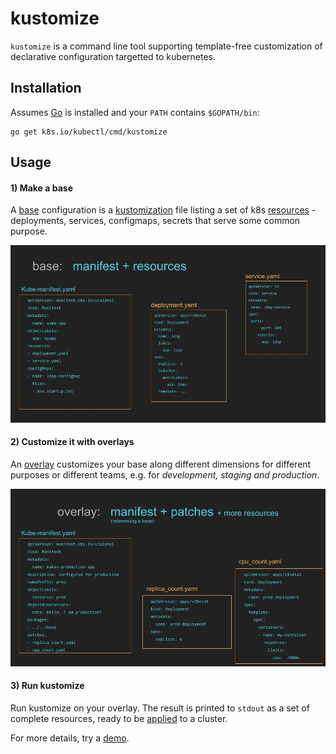 # kustomize

[applied]: docs/glossary.md#apply
[base]: docs/glossary.md#base
[declarative configuration]: docs/glossary.md#declarative-application-management
[demo]: demos/README.md
[imageBase]: docs/base.jpg
[imageOverlay]: docs/overlay.jpg
[kustomization]: docs/glossary.md#kustomization
[overlay]: docs/glossary.md#overlay
[resources]: docs/glossary.md#resource
[workflows]: docs/workflows.md

`kustomize` is a command line tool supporting
template-free customization of declarative
configuration targetted to kubernetes.

## Installation

Assumes [Go](https://golang.org/) is installed
and your `PATH` contains `$GOPATH/bin`:

<!-- @installkustomize @test -->
```
go get k8s.io/kubectl/cmd/kustomize
```

## Usage

#### 1) Make a base

A [base] configuration is a [kustomization] file listing a set of
k8s [resources] - deployments, services, configmaps,
secrets that serve some common purpose.

![base image][imageBase]

#### 2) Customize it with overlays

An [overlay] customizes your base along different dimensions
for different purposes or different teams, e.g. for
_development, staging and production_.

![overlay image][imageOverlay]

#### 3) Run kustomize

Run kustomize on your overlay.  The result
is printed to `stdout` as a set of complete
resources, ready to be [applied] to a cluster.

For more details, try a [demo].
